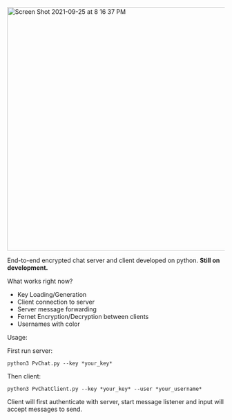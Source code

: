 <img width="563" alt="Screen Shot 2021-09-25 at 8 16 37 PM" src="https://user-images.githubusercontent.com/91101951/134792133-98802e96-f519-4d1c-8935-d884c124b6d2.png">

End-to-end encrypted chat server and client developed on python. **Still on development.**

What works right now?
* Key Loading/Generation
* Client connection to server
* Server message forwarding
* Fernet Encryption/Decryption between clients
* Usernames with color

Usage:

First run server:
```
python3 PvChat.py --key *your_key*
```

Then client:
```
python3 PvChatClient.py --key *your_key* --user *your_username*
```

Client will first authenticate with server, start message listener and input will accept messages to send.
